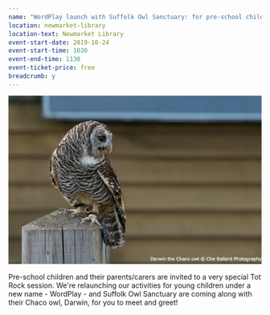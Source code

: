 ```yaml
---
name: "WordPlay launch with Suffolk Owl Sanctuary: for pre-school children their parents/carers"
location: newmarket-library
location-text: Newmarket Library
event-start-date: 2019-10-24
event-start-time: 1030
event-end-time: 1130
event-ticket-price: free
breadcrumb: y
---
```


![Darwin the Chaco owl](/images/featured/featured-darwin-chaco-owl.jpg)

Pre-school children and their parents/carers are invited to a very special Tot Rock session. We're relaunching our activities for young children under a new name - WordPlay - and Suffolk Owl Sanctuary are coming along with their Chaco owl, Darwin, for you to meet and greet!

